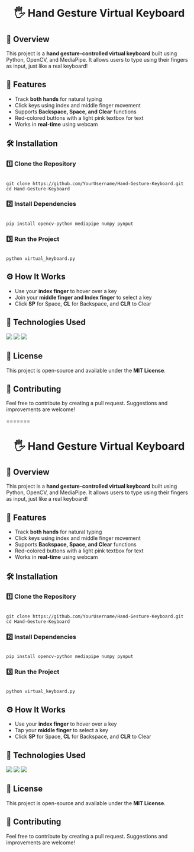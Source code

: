 
<h1 align="center">🖐️ Hand Gesture Virtual Keyboard</h1>



<h2>🚀 Overview</h2>
<p>
  This project is a <b>hand gesture-controlled virtual keyboard</b> built using Python, OpenCV, and MediaPipe. It allows users to type using their fingers as input, just like a real keyboard! 
</p>

<h2>🔧 Features</h2>
<ul>
  <li>Track <b>both hands</b> for natural typing</li>
  <li>Click keys using index and middle finger movement</li>
  <li>Supports <b>Backspace, Space, and Clear</b> functions</li>
  <li>Red-colored buttons with a light pink textbox for text</li>
  <li>Works in <b>real-time</b> using webcam</li>
</ul>


<h2>🛠️ Installation</h2>

<h3>1️⃣ Clone the Repository</h3>

<pre><code>
git clone https://github.com/YourUsername/Hand-Gesture-Keyboard.git
cd Hand-Gesture-Keyboard
</code></pre>

<h3>2️⃣ Install Dependencies</h3>

<pre><code>
pip install opencv-python mediapipe numpy pynput
</code></pre>

<h3>3️⃣ Run the Project</h3>

<pre><code>
python virtual_keyboard.py
</code></pre>

<h2>⚙️ How It Works</h2>
<ul>
  <li>Use your <b>index finger</b> to hover over a key</li>
  <li>Join your <b>middle finger and Index finger</b> to select a key</li>
  <li>Click <b>SP</b> for Space, <b>CL</b> for Backspace, and <b>CLR</b> to Clear</li>
</ul>

<h2>📌 Technologies Used</h2>
<p>
  <img src="https://img.shields.io/badge/Python-3776AB?style=for-the-badge&logo=python&logoColor=white">
  <img src="https://img.shields.io/badge/OpenCV-5C3EE8?style=for-the-badge&logo=opencv&logoColor=white">
  <img src="https://img.shields.io/badge/MediaPipe-FF6F00?style=for-the-badge&logo=google&logoColor=white">
</p>

<!-- <h2>🖥️ Screenshots</h2>
<p align="center">
  <img src="https://via.placeholder.com/500x300/FF5733/FFFFFF?text=Virtual+Keyboard+UI" alt="Virtual Keyboard Screenshot">
</p> -->

<h2>📝 License</h2>
<p>
  This project is open-source and available under the <b>MIT License</b>.
</p>

<h2>🤝 Contributing</h2>
<p>
  Feel free to contribute by creating a pull request. Suggestions and improvements are welcome!
</p>



=======
<h1 align="center">🖐️ Hand Gesture Virtual Keyboard</h1>



<h2>🚀 Overview</h2>
<p>
  This project is a <b>hand gesture-controlled virtual keyboard</b> built using Python, OpenCV, and MediaPipe. It allows users to type using their fingers as input, just like a real keyboard! 
</p>

<h2>🔧 Features</h2>
<ul>
  <li>Track <b>both hands</b> for natural typing</li>
  <li>Click keys using index and middle finger movement</li>
  <li>Supports <b>Backspace, Space, and Clear</b> functions</li>
  <li>Red-colored buttons with a light pink textbox for text</li>
  <li>Works in <b>real-time</b> using webcam</li>
</ul>


<h2>🛠️ Installation</h2>

<h3>1️⃣ Clone the Repository</h3>

<pre><code>
git clone https://github.com/YourUsername/Hand-Gesture-Keyboard.git
cd Hand-Gesture-Keyboard
</code></pre>

<h3>2️⃣ Install Dependencies</h3>

<pre><code>
pip install opencv-python mediapipe numpy pynput
</code></pre>

<h3>3️⃣ Run the Project</h3>

<pre><code>
python virtual_keyboard.py
</code></pre>

<h2>⚙️ How It Works</h2>
<ul>
  <li>Use your <b>index finger</b> to hover over a key</li>
  <li>Tap your <b>middle finger</b> to select a key</li>
  <li>Click <b>SP</b> for Space, <b>CL</b> for Backspace, and <b>CLR</b> to Clear</li>
</ul>

<h2>📌 Technologies Used</h2>
<p>
  <img src="https://img.shields.io/badge/Python-3776AB?style=for-the-badge&logo=python&logoColor=white">
  <img src="https://img.shields.io/badge/OpenCV-5C3EE8?style=for-the-badge&logo=opencv&logoColor=white">
  <img src="https://img.shields.io/badge/MediaPipe-FF6F00?style=for-the-badge&logo=google&logoColor=white">
</p>

<!-- <h2>🖥️ Screenshots</h2>
<p align="center">
  <img src="https://via.placeholder.com/500x300/FF5733/FFFFFF?text=Virtual+Keyboard+UI" alt="Virtual Keyboard Screenshot">
</p> -->

<h2>📝 License</h2>
<p>
  This project is open-source and available under the <b>MIT License</b>.
</p>

<h2>🤝 Contributing</h2>
<p>
  Feel free to contribute by creating a pull request. Suggestions and improvements are welcome!
</p>




